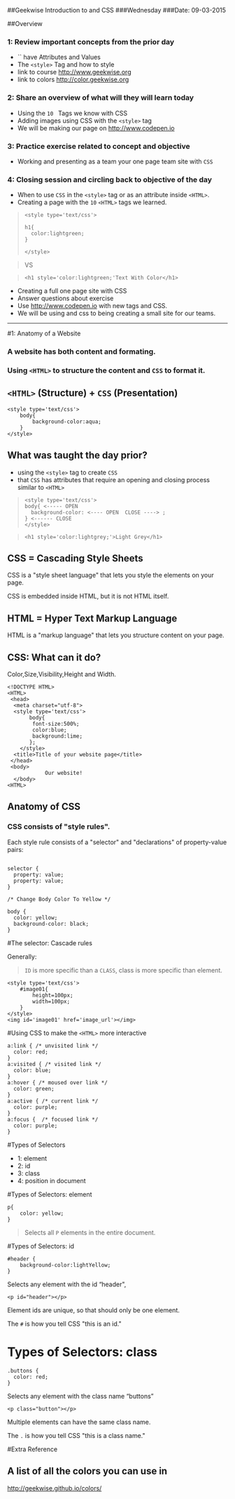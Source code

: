 ##Geekwise Introduction to <HTML> and CSS
###Wednesday
###Date: 09-03-2015

##Overview
### 1: Review important concepts from the prior day
* <HTML> `<tags>` have Attributes and Values
* The `<style>` Tag and how to style <HTML>
* link to course <http://www.geekwise.org>
* link to colors <http://color.geekwise.org>

### 2: Share an overview of what will they will learn today
* Using the `10	` <HTML> Tags we know with CSS
* Adding images using CSS with the `<style>` tag
* We will be making our page on <http://www.codepen.io>

### 3: Practice exercise related to concept and objective
* Working and presenting as a team your one page team site with `CSS`
 
### 4: Closing session and circling back to objective of the day
* When to use `CSS` in the `<style>` tag or as an attribute inside `<HTML>`.
* Creating a page with the `10` `<HTML>` tags we learned.

> ```
> <style type='text/css'>
> 
> h1{
> 	color:lightgreen;
> }
> 
> </style>
> ```

> VS

> `<h1 style='color:lightgreen;'Text With Color</h1>`

* Creating a full <HTML> one page site with CSS
* Answer questions about exercise
* Use <http://www.codepen.io> with new <HTML> tags and CSS.
* We will be using <HTML> and css to being creating a small site for our teams.

---
#1: Anatomy of a Website

### A website has both content and formating.
### Using `<HTML>` to structure the content and `CSS` to format it.

## `<HTML>` (Structure) + `CSS` (Presentation)

```
<style type='text/css'>
	body{
		background-color:aqua;
	}
</style>
```

## What was taught the day prior?
* using the `<style>` tag to create `CSS`
* that `CSS` has attributes that require an opening and closing process similar to `<HTML>`

> ```
> <style type='text/css'>
> body{ <----- OPEN
> 	background-color: <---- OPEN  CLOSE ----> ;
> } <------ CLOSE
> </style>
> ```

> ```
> <h1 style='color:lightgrey;'>Light Grey</h1>
> ```



## CSS = Cascading Style Sheets

CSS is a "style sheet language" that lets you style the elements on your page.

CSS is embedded inside HTML, but it is not HTML itself.

## HTML = Hyper Text Markup Language

HTML is a "markup language" that lets you structure content on your page.



## CSS: What can it do?

Color,Size,Visibility,Height and Width.

```
<!DOCTYPE HTML>
<HTML>   
 <head>
  <meta charset="utf-8">
  <style type='text/css'>
	   body{
		font-size:500%;
		color:blue;
		background:lime;
	   };
	</style>
  <title>Title of your website page</title>
 </head>
 <body>
		 	Our website!
  </body>
<HTML>
```

## Anatomy of CSS

### CSS consists of "style rules".
Each style rule consists of a "selector" and "declarations" of property-value pairs: 

```
 
selector {
  property: value;
  property: value;
}

/* Change Body Color To Yellow */

body {
  color: yellow;
  background-color: black;
}

```

#The selector: Cascade rules

Generally:
> `ID` is more specific than a `CLASS`, class is more specific than element. 

```
<style type='text/css'>
	#image01{
		height=100px;
		width=100px;
	} 
</style>
<img id='image01' href='image_url'></img>
```

#Using CSS to make the `<HTML>` more interactive

```
a:link { /* unvisited link */
  color: red;
}
a:visited { /* visited link */
  color: blue;
} 
a:hover { /* moused over link */
  color: green;
}  
a:active { /* current link */
  color: purple;
} 
a:focus {  /* focused link */
  color: purple;
} 

```


#Types of Selectors

 * 1: element
 * 2: id
 * 3: class
 * 4: position in document 


#Types of Selectors: element
```
p{
	color: yellow;
}
```

> Selects all `P` elements in the entire document.


#Types of Selectors: id

```
#header {
	background-color:lightYellow;
}
```
Selects any element with the id “header", 

```<p id="header"></p>```

Element ids are unique, so that should only be one element.

The `#` is how you tell CSS "this is an id."

# Types of Selectors: class

```
.buttons {
  color: red;
}
```

Selects any element with the class name “buttons”

```<p class="button"></p>```

Multiple elements can have the same class name.

The `.` is how you tell CSS "this is a class name."


#Extra Reference
## A list of all the colors you can use in <HTML>
<http://geekwise.github.io/colors/>